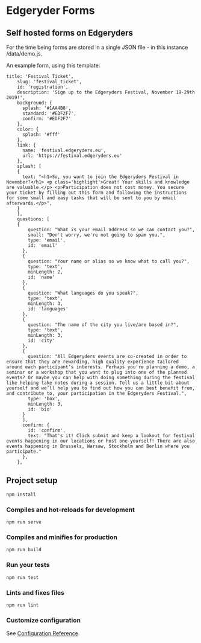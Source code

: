 # Edgeryder Forms

## Self hosted forms on Edgeryders

For the time being forms are stored in a single JSON file - in this instance /data/demo.js.

An example form, using this template:

```
title: 'Festival Ticket',
    slug: 'festival_ticket',
    id: 'registration',
    description: 'Sign up to the Edgeryders Festival, November 19-29th 2019!',
    background: {
      splash: '#1AA4B8',
      standard: '#EDF2F7',
      confirm: '#EDF2F7'
    },
    color: {
      splash: '#fff'
    },
    link: {
      name: 'festival.edgeryders.eu',
      url: 'https://festival.edgeryders.eu'
    },
    splash: [
    {
      text: "<h1>So, you want to join the Edgeryders Festival in November?</h1> <p class='highlight'>Great! Your skills and knowledge are valuable.</p> <p>Participation does not cost money. You secure your ticket by filling out this form and following the instructions for some small and easy tasks that will be sent to you by email afterwards.</p>",
    }
    ],
    questions: [
    {
        question: "What is your email address so we can contact you?",
        small: "Don't worry, we're not going to spam you.",
        type: 'email',
        id: 'email'
      },
      {
        question: "Your name or alias so we know what to call you?",
        type: 'text',
        minLength: 2,
        id: 'name'
      },
      {
        question: "What languages do you speak?",
        type: 'text',
        minLength: 3,
        id: 'languages'
      },
      {
        question: "The name of the city you live/are based in?",
        type: 'text',
        minLength: 3,
        id: 'city'
      },
      {
        question: "All Edgeryders events are co-created in order to ensure that they are rewarding, high quality experience tailored around each participant’s interests. Perhaps you're planning a demo, a seminar or a workshop that you want to plug into one of the planned events? Or maybe you can help with doing something during the festival like helping take notes during a session. Tell us a little bit about yourself and we’ll help you to find out how you can best benefit from, and contribute to, your participation in the Edgeryders Festival.",
        type: 'box',
        minLength: 3,
        id: 'bio'
      }
      ],
      confirm: {
        id: 'confirm',
        text: "That's it! Click submit and keep a lookout for festival events happening in our locations or host one yourself! There are also events happening in Brussels, Warsaw, Stockholm and Berlin where you participate."
      },
    },
```

## Project setup
```
npm install
```

### Compiles and hot-reloads for development
```
npm run serve
```

### Compiles and minifies for production
```
npm run build
```

### Run your tests
```
npm run test
```

### Lints and fixes files
```
npm run lint
```

### Customize configuration
See [Configuration Reference](https://cli.vuejs.org/config/).
